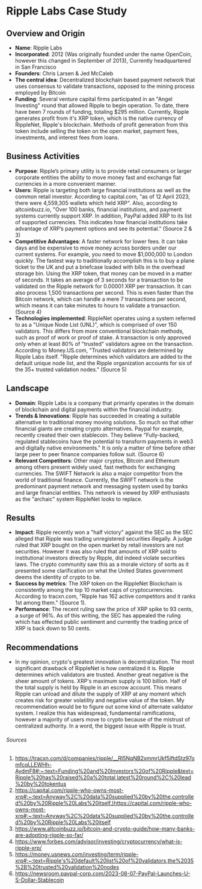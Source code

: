# Ripple Labs Case Study

## Overview and Origin
* **Name**: Ripple Labs
* **Incorporated**: 2012 (Was originally founded under the name OpenCoin, however this changed in September of 2013), Currently headquartered in San Francisco
* **Founders**: Chris Larsen & Jed McCaleb
* **The central idea**: Decentralized blockchain based payment network that uses consensus to validate transactions, opposed to the mining process employed by Bitcoin
* **Funding**: Several venture capital firms participated in an "Angel Investing" round that allowed Ripple to begin operation. To date, there have been 7 rounds of funding, totaling $295 million. Currently, Ripple generates profit from it's XRP token, which is
    the native currency of RippleNet, Ripple's blockchain. Methods of profit generation from this token include selling the token on the open market, payment fees, investments, and interest fees from loans.

## Business Activities
* **Purpose**: Ripple’s primary utility is to provide retail consumers or larger corporate entities the ability to move money fast and exchange fiat currencies in a more convenient manner.
* **Users**: Ripple is targeting both large financial institutions as well as the common retail investor. According to capital.com, "as of 12 April 2023, there were 4,559,305 wallets which held XRP". Also, according to altcoinbuzz.io, "Over 100 banks, financial institutions, and payment systems currently support XRP. In addition, PayPal added XRP to its list of supported currencies. This indicates how financial institutions take advantage of XRP’s payment options and see its potential." (Source 2 & 3)
* **Competitive Advantages**: A faster network for lower fees. It can take days and be expensive to move money across borders under our current systems. For example, you need to move $1,000,000 to London quickly. The fastest way to traditionally accomplish this is to buy     a plane ticket to the UK and put a briefcase loaded with bills in the overhead storage bin. Using the XRP token, that money can be moved in a matter of seconds. It takes an average of 3 seconds for a transaction to be validated on the Ripple network for 0.00001 XRP     per transaction. It can also process 1,500 transactions per second. This is even faster than the Bitcoin network, which can handle a mere 7 transactions per second, which means it can take minutes to hours to validate a transaction. (Source 4)
* **Technologies implemented**: RippleNet operates using a system referred to as a "Unique Node List (UNL)", which is comprised of over 150 validators. This differs from more conventional blockchain methods, such as proof of work or proof of stake. A transaction is only approved only when at least 80% of "trusted" validators agree on the transaction. According to Money.US.com, "Trusted validators are determined by Ripple Labs itself. "Ripple determines which validators are added to the default unique node list, and the Ripple organization accounts for six of the 35+ trusted validation nodes." (Source 5)

## Landscape
* **Domain**: Ripple Labs is a company that primarily operates in the domain of blockchain and digital payments within the financial industry.
* **Trends & Innovations**: Ripple has succeeded in creating a suitable alternative to traditional money moving solutions. So much so that other financial giants are creating crypto alternatives. Paypal for example, recently created their own stablecoin. They believe "Fully-backed, regulated stablecoins have the potential to transform payments in web3 and digitally native environments." It is only a matter of time before other large peer to peer finance companies follow suit. (Source 6)
* **Relevant Competitors**: 
  Other major cryptos, Bitcoin and Ethereum among others present widely used, fast methods for exchanging currencies.
  The SWIFT Network is also a major competitor from the world of traditional finance. Currently, the SWIFT network is the predominant payment network and messaging system used by banks and large financial entities. This network is viewed by XRP enthusiasts as the "archaic" system RippleNet looks to replace. 

 ## Results 
* **Impact**: Ripple recently won a "half victory" against the SEC as the SEC alleged that Ripple was trading unregistered securities illegally. A judge ruled that XRP bought on the open market by retail investors are not securities. However it was also ruled that amounts of XRP sold to institutional investors directly by Ripple, did indeed violate securities laws. The crypto community saw this as a morale victory of sorts as it presented some clarification on what the United States government deems the identity of crypto to be. 
* **Success by metrics**: The XRP token on the RippleNet Blockchain is consistently among the top 10 market caps of cryptocurrencies. According to tracxn.com, "Ripple has 162 active competitors and it ranks 1st among them." (Source 1).
* **Performance**: The recent ruling saw the price of XRP spike to 93 cents, a surge of 96%. As of this writing, the SEC has appealed the ruling which has effected public sentiment and currently the trading price of XRP is back down to 50 cents.

## Recommendations
* In my opinion, crypto's greatest innovation is decentralization. The most significant drawback of RippleNet is how centralized it is. Ripple determines which validators are trusted. Another great negative is the sheer amount of tokens. XRP's maximum supply is 100 billion. Half of the total supply is held by Ripple in an escrow account. This means Ripple can unload and dilute the supply of XRP at any moment which creates risk for greater volatility and negative value of the token. My recommendation would be to figure out some kind of alternate validator system. I realize this has widespread, fundamental ramifications, however a majority of users move to crypto because of the mistrust of centralized authority. In a word, the biggest issue with Ripple is trust. 





###### Sources
1. https://tracxn.com/d/companies/ripple/__RI5NqNB2xmmrUkf5iftdStz97omfcqLLEWHh-AydmF8#:~:text=Funding%20and%20Investors%20of%20Ripple&text=Ripple%20has%20raised%20a%20total,latest%20round%2C%20lead%20by%20tokentus
2. https://capital.com/ripple-who-owns-most-xrp#:~:text=Anyway%2C%20data%20supplied%20by%20the,controlled%20by%20Ripple%20Labs%20itself.)https://capital.com/ripple-who-owns-most-xrp#:~:text=Anyway%2C%20data%20supplied%20by%20the,controlled%20by%20Ripple%20Labs%20itself
3. https://www.altcoinbuzz.io/bitcoin-and-crypto-guide/how-many-banks-are-adopting-ripple-so-far/
4. https://www.forbes.com/advisor/investing/cryptocurrency/what-is-ripple-xrp/
5. https://money.usnews.com/investing/term/ripple-xrp#:~:text=Ripple's%20default%20list%20of%20validators,the%2035%2B%20trusted%20validation%20nodes
6. https://newsroom.paypal-corp.com/2023-08-07-PayPal-Launches-U-S-Dollar-Stablecoin
